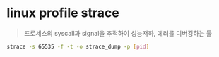 # linux profile strace

> 프로세스의 syscall과 signal을 추적하여 성능저하, 에러를 디버깅하는 툴

```sh
strace -s 65535 -f -t -o strace_dump -p [pid]
```
